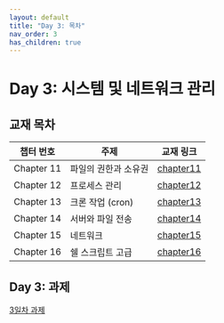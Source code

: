 ```yaml
---
layout: default
title: "Day 3: 목차"
nav_order: 3
has_children: true
---
```


# Day 3: 시스템 및 네트워크 관리

## 교재 목차

| 챕터 번호  | 주제                     | 교재 링크              |
|------------|--------------------------|-------------------------|
| Chapter 11 | 파일의 권한과 소유권      | [chapter11](chapter11/) |
| Chapter 12 | 프로세스 관리       | [chapter12](chapter12/) |
| Chapter 13 | 크론 작업 (cron)          | [chapter13](chapter13/) |
| Chapter 14 | 서버와 파일 전송          | [chapter14](chapter14/) |
| Chapter 15 | 네트워크            | [chapter15](chapter15/) |
| Chapter 16 | 쉘 스크립트 고급           | [chapter16](chapter16/) |

## Day 3: 과제

[3일차 과제](homework/)